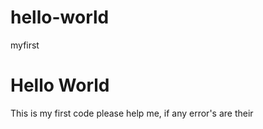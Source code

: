 # hello-world
myfirst
<!DOCTYPE html>
<html>
  <head>
 </head>
<body>
  <h1>Hello World</h1>
  <p>This is my first code please help me, if any error's are their</p>
  </body>
  </html>
